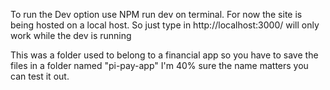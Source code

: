 To run the Dev option use NPM run dev on terminal. For now the site is being hosted on a local host. So just type in http://localhost:3000/ will only work while the dev is running

This was a folder used to belong to a financial app so you have to save the files in a folder named "pi-pay-app" I'm 40% sure the name matters you can test it out. 
